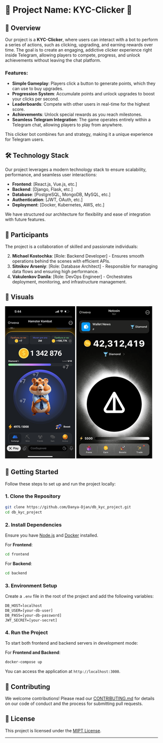 # 🌟 Project Name: **KYC-Clicker** 🌟

## 📖 **Overview**

Our project is a **KYC-Clicker**, where users can interact with a bot to perform a series of actions, such as clicking, upgrading, and earning rewards over time. The goal is to create an engaging, addictive clicker experience right inside Telegram, allowing players to compete, progress, and unlock achievements without leaving the chat platform.

### **Features**:
- **Simple Gameplay**: Players click a button to generate points, which they can use to buy upgrades.
- **Progression System**: Accumulate points and unlock upgrades to boost your clicks per second.
- **Leaderboards**: Compete with other users in real-time for the highest score.
- **Achievements**: Unlock special rewards as you reach milestones.
- **Seamless Telegram Integration**: The game operates entirely within a Telegram chat, allowing players to play from anywhere.

This clicker bot combines fun and strategy, making it a unique experience for Telegram users.

## 🛠 **Technology Stack**

Our project leverages a modern technology stack to ensure scalability, performance, and seamless user interactions:

- **Frontend**: [React.js, Vue.js, etc.]
- **Backend**: [Django, Flask, etc.]
- **Database**: [PostgreSQL, MongoDB, MySQL, etc.]
- **Authentication**: [JWT, OAuth, etc.]
- **Deployment**: [Docker, Kubernetes, AWS, etc.]

We have structured our architecture for flexibility and ease of integration with future features.

## 👥 **Participants**

The project is a collaboration of skilled and passionate individuals:

2. **Michael Kostochka**: [Role: Backend Developer] - Ensures smooth operations behind the scenes with efficient APIs.
3. **Sitnikov Arseniy**: [Role: Database Architect] - Responsible for managing data flows and ensuring high performance.
4. **Vakulenkov Danila**: [Role: DevOps Engineer] - Orchestrates deployment, monitoring, and infrastructure management.

## 🎨 **Visuals**

![Clicker Game Mockup1](./mockups/Hamster.png)
![Clicker Game Mockup2](./mockups/Notcoin.png)

## 🚀 **Getting Started**

Follow these steps to set up and run the project locally:

### **1. Clone the Repository**

```bash
git clone https://github.com/Danya-Djan/db_kyc_project.git
cd db_kyc_project
```

### **2. Install Dependencies**

Ensure you have [Node.js](https://nodejs.org/) and [Docker](https://www.docker.com/) installed.

For **Frontend**:

```bash
cd frontend
```

For **Backend**:

```bash
cd backend
```

### **3. Environment Setup**

Create a `.env` file in the root of the project and add the following variables:

```
DB_HOST=localhost
DB_USER=[your-db-user]
DB_PASS=[your-db-password]
JWT_SECRET=[your-secret]
```

### **4. Run the Project**

To start both frontend and backend servers in development mode:

For **Frontend and Backend**:

```bash
docker-compose up
```

You can access the application at `http://localhost:3000`.

## 🤝 **Contributing**

We welcome contributions! Please read our [CONTRIBUTING.md](link_to_contributing_file) for details on our code of conduct and the process for submitting pull requests.

## 📜 **License**

This project is licensed under the [MIPT License](link_to_license_file).

---